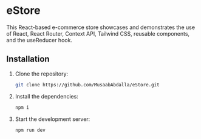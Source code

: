 # eStore 

This React-based e-commerce store showcases and demonstrates the use of React, React Router, Context API, Tailwind CSS, reusable components, and the useReducer hook.

## Installation

1. Clone the repository:
   ```bash
   git clone https://github.com/MusaabAbdalla/eStore.git
   ```

2. Install the dependencies:
   ```bash
   npm i 
   ```

3. Start the development server:
   ```bash
   npm run dev
   ```
